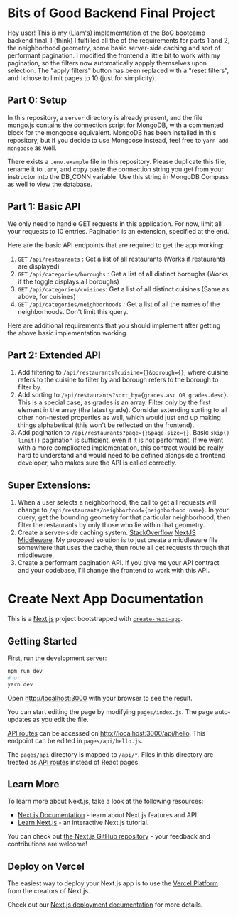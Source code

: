 # Bits of Good Backend Final Project

Hey user! This is my (Liam's) implememtation of the BoG bootcamp backend final. I (think) I fulfilled all the of the requirements for parts 1 and 2, the neighborhood geometry, some basic server-side caching and sort of performant pagination. I modified the frontend a little bit to work with my pagination, so the filters now automatically appply themselves upon selection. The "apply filters" button has been replaced with a "reset filters", and I chose to limit pages to 10 (just for simplicity). 

## Part 0: Setup

In this repository, a `server` directory is already present, and the file mongo.js contains the connection script for MongoDB, with a commented block for the mongoose equivalent. MongoDB has been installed in this repository, but if you decide to use Mongoose instead, feel free to `yarn add mongoose` as well.

There exists a `.env.example` file in this repository. Please duplicate this file, rename it to `.env`, and copy paste the connection string you get from your instructor into the DB_CONN variable. Use this string in MongoDB Compass as well to view the database.

## Part 1: Basic API

We only need to handle GET requests in this application. For now, limit all your requests to 10 entries. Pagination is an extension, specified at the end.

Here are the basic API endpoints that are required to get the app working:

1. `GET` `/api/restaurants` : Get a list of all restaurants (Works if restaurants are displayed)
2. `GET` `/api/categories/boroughs` : Get a list of all distinct boroughs (Works if the toggle displays all boroughs)
3. `GET` `/api/categories/cuisines`: Get a list of all distinct cuisines (Same as above, for cuisines)
4. `GET` `/api/categories/neighborhoods` : Get a list of all the names of the neighborhoods. Don't limit this query.

Here are additional requirements that you should implement after getting the above basic implementation working.

## Part 2: Extended API

1. Add filtering to `/api/restaurants?cuisine={}&borough={}`, where cuisine refers to the cuisine to filter by and borough refers to the borough to filter by.
2. Add sorting to `/api/restaurants?sort_by={grades.asc OR grades.desc}`. This is a special case, as grades is an array. Filter only by the first element in the array (the latest grade). Consider extending sorting to all other non-nested properties as well, which would just end up making things alphabetical (this won't be reflected on the frontend).
3. Add pagination to `/api/restaurants?page={}&page-size={}`. Basic `skip()` `limit()` pagination is sufficient, even if it is not performant. If we went with a more complicated implementation, this contract would be really hard to understand and would need to be defined alongside a frontend developer, who makes sure the API is called correctly.

## Super Extensions:

1. When a user selects a neighborhood, the call to get all requests will change to `/api/restaurants/neighborhood={neighborhood name}`. In your query, get the bounding geometry for that particular neighborhood, then filter the restaurants by only those who lie within that geometry.
2. Create a server-side caching system. [StackOverflow](https://stackoverflow.com/questions/62005208/api-caching-for-next-js) [NextJS Middleware](https://nextjs.org/docs/api-routes/api-middlewares). My proposed solution is to just create a middleware file somewhere that uses the cache, then route all get requests through that middleware.
3. Create a performant pagination API. If you give me your API contract and your codebase, I'll change the frontend to work with this API.

# Create Next App Documentation

This is a [Next.js](https://nextjs.org/) project bootstrapped with [`create-next-app`](https://github.com/vercel/next.js/tree/canary/packages/create-next-app).

## Getting Started

First, run the development server:

```bash
npm run dev
# or
yarn dev
```

Open [http://localhost:3000](http://localhost:3000) with your browser to see the result.

You can start editing the page by modifying `pages/index.js`. The page auto-updates as you edit the file.

[API routes](https://nextjs.org/docs/api-routes/introduction) can be accessed on [http://localhost:3000/api/hello](http://localhost:3000/api/hello). This endpoint can be edited in `pages/api/hello.js`.

The `pages/api` directory is mapped to `/api/*`. Files in this directory are treated as [API routes](https://nextjs.org/docs/api-routes/introduction) instead of React pages.

## Learn More

To learn more about Next.js, take a look at the following resources:

- [Next.js Documentation](https://nextjs.org/docs) - learn about Next.js features and API.
- [Learn Next.js](https://nextjs.org/learn) - an interactive Next.js tutorial.

You can check out [the Next.js GitHub repository](https://github.com/vercel/next.js/) - your feedback and contributions are welcome!

## Deploy on Vercel

The easiest way to deploy your Next.js app is to use the [Vercel Platform](https://vercel.com/new?utm_medium=default-template&filter=next.js&utm_source=create-next-app&utm_campaign=create-next-app-readme) from the creators of Next.js.

Check out our [Next.js deployment documentation](https://nextjs.org/docs/deployment) for more details.
